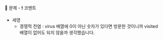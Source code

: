 :memo: 문제 -  :exclamation: 코멘트

- 세영
    - 경쟁적 전염 : virus 배열에 0이 아닌 숫자가 있다면 방문한 것이니까 visited 배열이 없어도 되지 않을까 생각했습니다.